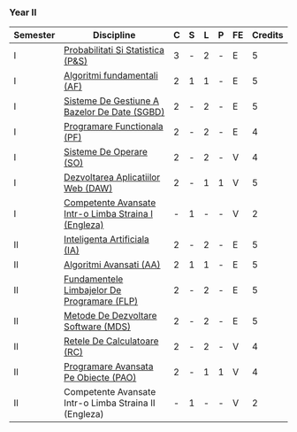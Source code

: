 ### Year II
| Semester | Discipline                                       | C | S | L | P | FE | Credits |
|----------|--------------------------------------------------|---|---|---|---|----|---------|
| I        | [Probabilitati Si Statistica (P&S)](https://github.com/FMI-Materials/FMI-Materials/tree/master/Year%20II/Semester%20I/Probabilitati%20Si%20Statistica)                     | 3 | - | 2 | - | E  | 5       |
| I        | [Algoritmi fundamentali (AF)](https://github.com/FMI-Materials/FMI-Materials/tree/master/Year%20II/Semester%20I/Algoritmi%20Fundamentali)                          | 2 | 1 | 1 | - | E  | 5       |
| I        | [Sisteme De Gestiune A Bazelor De Date (SGBD)](https://github.com/FMI-Materials/FMI-Materials/tree/master/Year%20II/Semester%20I/Sisteme%20De%20Gestiune%20A%20Bazelor%20De%20Date)           | 2 | - | 2 | - | E  | 5       |
| I        | [Programare Functionala (PF)](https://github.com/FMI-Materials/FMI-Materials/tree/master/Year%20II/Semester%20I/Programare%20Functionala)                               | 2 | - | 2 | - | E  | 4       |
| I        | [Sisteme De Operare (SO)](https://github.com/FMI-Materials/FMI-Materials/tree/master/Year%20II/Semester%20I/Sisteme%20De%20Operare)                               | 2 | - | 2 | - | V  | 4       |
| I        | [Dezvoltarea Aplicatiilor Web (DAW)](https://github.com/FMI-Materials/FMI-Materials/tree/master/Year%20II/Semester%20I/Dezvoltarea%20Aplicatiilor%20Web) | 2 | - | 1 | 1 | V  | 5       |
| I        | [Competente Avansate Intr-o Limba Straina I (Engleza)](https://github.com/FMI-Materials/FMI-Materials/tree/master/Year%20II/Semester%20I/Engleza)       | - | 1 | - | - | V  | 2       |
| II       | [Inteligenta Artificiala (IA)](https://github.com/FMI-Materials/FMI-Materials/tree/main/Year%20II/Semester%20II/Inteligenta%20Artificiala)                        | 2 | - | 2 | - | E  | 5       |
| II       | [Algoritmi Avansati (AA)](https://github.com/FMI-Materials/FMI-Materials/tree/main/Year%20II/Semester%20II/Algoritmi%20Avansati)                               | 2 | 1 | 1 | - | E  | 5       |
| II       | [Fundamentele Limbajelor De Programare (FLP)](https://github.com/FMI-Materials/FMI-Materials/tree/main/Year%20II/Semester%20II/Fundamentele%20Limbajelor%20De%20Programare)            | 2 | - | 2 | - | E  | 5       |
| II       | [Metode De Dezvoltare Software (MDS)](https://github.com/FMI-Materials/FMI-Materials/tree/main/Year%20II/Semester%20II/Metode%20De%20Dezvoltare%20Software)                    | 2 | - | 2 | - | E  | 5       |
| II       | [Retele De Calculatoare (RC)](https://github.com/FMI-Materials/FMI-Materials/tree/main/Year%20II/Semester%20II/Retele%20De%20Calculatoare)                       | 2 | - | 2 | - | V  | 4       |
| II       | [Programare Avansata Pe Obiecte (PAO)](https://github.com/FMI-Materials/FMI-Materials/tree/main/Year%20II/Semester%20II/Programare%20Avansata%20Pe%20Obiecte)                   | 2 | - | 1 | 1 | V  | 4       |
| II       | Competente Avansate Intr-o Limba Straina II (Engleza)      | - | 1 | - | - | V  | 2       |